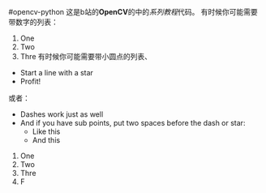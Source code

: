 #opencv-python
这是b站的**OpenCV**的中的*系列教程*代码。
有时候你可能需要带数字的列表：

1. One
2. Two
3. Thre
有时候你可能需要带小圆点的列表、

* Start a line with a star
* Profit!

或者：

- Dashes work just as well
- And if you have sub points, put two spaces before the dash or star:
  - Like this
  - And this
  
1. One
2. Two
3. Thre
4. F



